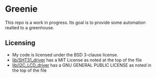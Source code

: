 # Greenie

This repo is a work in progress. Its goal is to provide some automation realted
to a greenhouse.

## Licensing

- My code is licensed under the BSD 3-clause license.
- [lib/SHT31_driver](lib/SHT31_driver.py) has a MIT License as noted at the top of the file
- [lib/I2C_LCD_driver](lib/I2C_LCD_driver.py) has a GNU GENERAL PUBLIC LICENSE as noted in the top of the file

